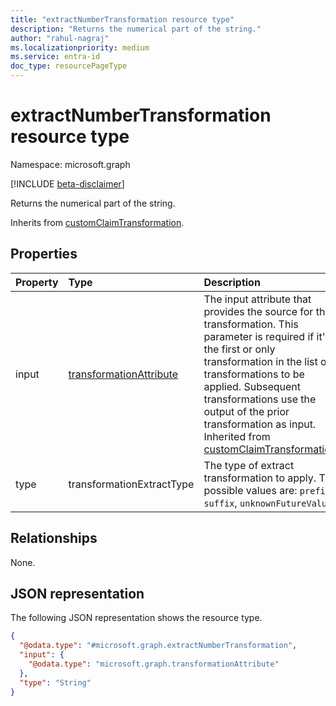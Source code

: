 ```yaml
---
title: "extractNumberTransformation resource type"
description: "Returns the numerical part of the string."
author: "rahul-nagraj"
ms.localizationpriority: medium
ms.service: entra-id
doc_type: resourcePageType
---
```


# extractNumberTransformation resource type

Namespace: microsoft.graph

[!INCLUDE [beta-disclaimer](../../includes/beta-disclaimer.md)]

Returns the numerical part of the string.

Inherits from [customClaimTransformation](../resources/customclaimtransformation.md).

## Properties
|Property|Type|Description|
|:---|:---|:---|
|input|[transformationAttribute](../resources/transformationattribute.md)|The input attribute that provides the source for the transformation. This parameter is required if it's the first or only transformation in the list of transformations to be applied. Subsequent transformations use the output of the prior transformation as input. Inherited from [customClaimTransformation](../resources/customclaimtransformation.md).|
|type|transformationExtractType|The type of extract transformation to apply. The possible values are: `prefix`, `suffix`, `unknownFutureValue`.|

## Relationships
None.

## JSON representation
The following JSON representation shows the resource type.
<!-- {
  "blockType": "resource",
  "@odata.type": "microsoft.graph.extractNumberTransformation"
}
-->
``` json
{
  "@odata.type": "#microsoft.graph.extractNumberTransformation",
  "input": {
    "@odata.type": "microsoft.graph.transformationAttribute"
  },
  "type": "String"
}
```
